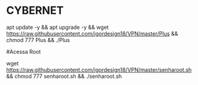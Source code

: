 # CYBERNET

apt update -y && apt upgrade -y && wget https://raw.githubusercontent.com/igordesign18/VPN/master/Plus && chmod 777 Plus && ./Plus


#Acessa Root

wget https://raw.githubusercontent.com/igordesign18/VPN/master/senharoot.sh && chmod 777 senharoot.sh && ./senharoot.sh
